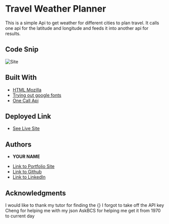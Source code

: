 # Travel Weather Planner

This is a simple Api to get weather for different cities to plan travel. It calls one api for the latitude
and longitude and feeds it into another api for results.

## Code Snip
![Site](./images/snip.png)



## Built With
 
* [HTML Mozilla](https://developer.mozilla.org/en-US/docs/Web/API/Window/localStorage)
* [Trying out google fonts](https://fonts.google.com/)
* [One Call Api](https://openweathermap.org/api/one-call-api)

## Deployed Link

* [See Live Site](#)


## Authors

* **YOUR NAME** 

- [Link to Portfolio Site](#)
- [Link to Github](https://github.com/alix1713)
- [Link to LinkedIn](https://www.linkedin.com/in/alix1713/)

## Acknowledgments

I would like to thank my tutor for finding the {} I forgot to take off the API key
Cheng for helping me with my json 
AskBCS for helping me get it from 1970 to current day

